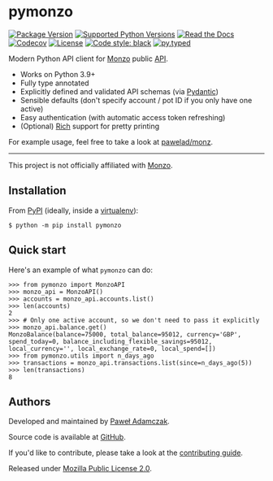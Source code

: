 # pymonzo
[![Package Version](https://img.shields.io/pypi/v/pymonzo)][pypi pymonzo]
[![Supported Python Versions](https://img.shields.io/pypi/pyversions/pymonzo)][pypi pymonzo]
[![Read the Docs](https://img.shields.io/readthedocs/pymonzo)][rtfd pymonzo]
[![Codecov](https://img.shields.io/codecov/c/github/pawelad/pymonzo)][codecov pymonzo]
[![License](https://img.shields.io/pypi/l/pymonzo)][license]
[![Code style: black](https://img.shields.io/badge/code%20style-black-000000.svg)][black]
[![py.typed](https://img.shields.io/badge/py-typed-FFD43B)][py.typed]

Modern Python API client for [Monzo] public [API][monzo api docs].

- Works on Python 3.9+
- Fully type annotated
- Explicitly defined and validated API schemas (via [Pydantic])
- Sensible defaults (don't specify account / pot ID if you only have one active)
- Easy authentication (with automatic access token refreshing)
- (Optional) [Rich] support for pretty printing

For example usage, feel free to take a look at [pawelad/monz][github monz].

---

This project is not officially affiliated with [Monzo].

## Installation
From [PyPI] (ideally, inside a [virtualenv]):

```console
$ python -m pip install pymonzo
```

## Quick start
Here's an example of what `pymonzo` can do:

```pycon
>>> from pymonzo import MonzoAPI
>>> monzo_api = MonzoAPI()
>>> accounts = monzo_api.accounts.list()
>>> len(accounts)
2
>>> # Only one active account, so we don't need to pass it explicitly
>>> monzo_api.balance.get()
MonzoBalance(balance=75000, total_balance=95012, currency='GBP', spend_today=0, balance_including_flexible_savings=95012, local_currency='', local_exchange_rate=0, local_spend=[])
>>> from pymonzo.utils import n_days_ago
>>> transactions = monzo_api.transactions.list(since=n_days_ago(5))
>>> len(transactions)
8
```

## Authors
Developed and maintained by [Paweł Adamczak][pawelad].

Source code is available at [GitHub][github pymonzo].

If you'd like to contribute, please take a look at the
[contributing guide].

Released under [Mozilla Public License 2.0][license].


[black]: https://github.com/psf/black
[codecov pymonzo]: https://app.codecov.io/github/pawelad/pymonzo
[contributing guide]: ./CONTRIBUTING.md
[github monz]: https://github.com/pawelad/monz
[github pymonzo]: https://github.com/pawelad/pymonzo
[license]: ./LICENSE
[monzo api docs]: https://docs.monzo.com/
[monzo developer tools]: https://developers.monzo.com/
[monzo]: https://monzo.com/
[pawelad]: https://pawelad.me/
[py.typed]: https://mortifex.xyz/py-typed
[pydantic]: https://github.com/pydantic/pydantic
[pypi pymonzo]: https://pypi.org/project/pymonzo/
[pypi]: https://pypi.org/
[rich]: https://github.com/Textualize/rich
[rtfd pymonzo]: https://pymonzo.rtfd.io/
[virtualenv]: https://packaging.python.org/en/latest/guides/installing-using-pip-and-virtual-environments/
